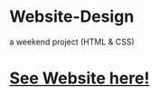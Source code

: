 # Website-Design
a weekend project (HTML &amp; CSS)

# <a href="https://boring-colden-08c877.netlify.app/">See Website here!</a>
